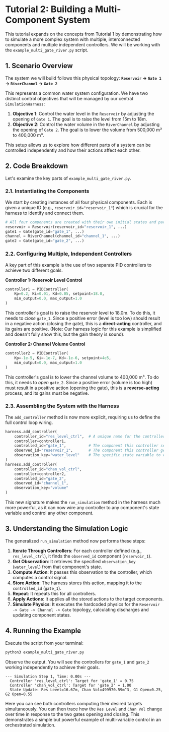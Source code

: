 # Tutorial 2: Building a Multi-Component System

This tutorial expands on the concepts from Tutorial 1 by demonstrating how to simulate a more complex system with multiple, interconnected components and multiple independent controllers. We will be working with the `example_multi_gate_river.py` script.

## 1. Scenario Overview

The system we will build follows this physical topology:
**`Reservoir` -> `Gate 1` -> `RiverChannel` -> `Gate 2`**

This represents a common water system configuration. We have two distinct control objectives that will be managed by our central `SimulationHarness`:
1.  **Objective 1**: Control the water level in the `Reservoir` by adjusting the opening of `Gate 1`. The goal is to raise the level from 15m to 18m.
2.  **Objective 2**: Control the water volume in the `RiverChannel` by adjusting the opening of `Gate 2`. The goal is to lower the volume from 500,000 m³ to 400,000 m³.

This setup allows us to explore how different parts of a system can be controlled independently and how their actions affect each other.

## 2. Code Breakdown

Let's examine the key parts of `example_multi_gate_river.py`.

### 2.1. Instantiating the Components
We start by creating instances of all four physical components. Each is given a unique ID (e.g., `reservoir_id="reservoir_1"`) which is crucial for the harness to identify and connect them.

```python
# All four components are created with their own initial states and parameters
reservoir = Reservoir(reservoir_id="reservoir_1", ...)
gate1 = Gate(gate_id="gate_1", ...)
channel = RiverChannel(channel_id="channel_1", ...)
gate2 = Gate(gate_id="gate_2", ...)
```

### 2.2. Configuring Multiple, Independent Controllers
A key part of this example is the use of two separate PID controllers to achieve two different goals.

**Controller 1: Reservoir Level Control**
```python
controller1 = PIDController(
    Kp=0.2, Ki=0.01, Kd=0.05, setpoint=18.0,
    min_output=0.0, max_output=1.0
)
```
This controller's goal is to raise the reservoir level to 18.0m. To do this, it needs to *close* `gate_1`. Since a positive error (level is too low) should result in a negative action (closing the gate), this is a **direct-acting** controller, and its gains are positive. (Note: Our harness logic for this example is simplified and doesn't fully show this, but the gain theory is sound).

**Controller 2: Channel Volume Control**
```python
controller2 = PIDController(
    Kp=-1e-5, Ki=-1e-7, Kd=-1e-6, setpoint=4e5,
    min_output=0.0, max_output=1.0
)
```
This controller's goal is to lower the channel volume to 400,000 m³. To do this, it needs to *open* `gate_2`. Since a positive error (volume is too high) must result in a positive action (opening the gate), this is a **reverse-acting** process, and its gains must be negative.

### 2.3. Assembling the System with the Harness
The `add_controller` method is now more explicit, requiring us to define the full control loop wiring.

```python
harness.add_controller(
    controller_id="res_level_ctrl",  # A unique name for the controller logic
    controller=controller1,
    controlled_id="gate_1",          # The component this controller sends actions to
    observed_id="reservoir_1",       # The component this controller gets its state from
    observation_key="water_level"    # The specific state variable to watch
)
harness.add_controller(
    controller_id="chan_vol_ctrl",
    controller=controller2,
    controlled_id="gate_2",
    observed_id="channel_1",
    observation_key="volume"
)
```
This new signature makes the `run_simulation` method in the harness much more powerful, as it can now wire any controller to any component's state variable and control any other component.

## 3. Understanding the Simulation Logic

The generalized `run_simulation` method now performs these steps:
1.  **Iterate Through Controllers**: For each controller defined (e.g., `res_level_ctrl`), it finds the `observed_id` component (`reservoir_1`).
2.  **Get Observation**: It retrieves the specified `observation_key` (`water_level`) from that component's state.
3.  **Compute Action**: It passes this observation to the controller, which computes a control signal.
4.  **Store Action**: The harness stores this action, mapping it to the `controlled_id` (`gate_1`).
5.  **Repeat**: It repeats this for all controllers.
6.  **Apply Actions**: It applies all the stored actions to the target components.
7.  **Simulate Physics**: It executes the hardcoded physics for the `Reservoir -> Gate -> Channel -> Gate` topology, calculating discharges and updating component states.

## 4. Running the Example

Execute the script from your terminal:
```bash
python3 example_multi_gate_river.py
```
Observe the output. You will see the controllers for `gate_1` and `gate_2` working independently to achieve their goals.

```
--- Simulation Step 1, Time: 0.00s ---
  Controller 'res_level_ctrl': Target for 'gate_1' = 0.75
  Controller 'chan_vol_ctrl': Target for 'gate_2' = 1.00
  State Update: Res Level=16.67m, Chan Vol=499970.59m^3, G1 Open=0.25, G2 Open=0.55
```
Here you can see both controllers computing their desired targets simultaneously. You can then trace how the `Res Level` and `Chan Vol` change over time in response to the two gates opening and closing. This demonstrates a simple but powerful example of multi-variable control in an orchestrated simulation.
